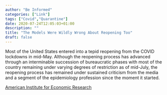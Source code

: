 ```yaml
---
author: "Be Informed"
categories: ["Link"]
tags: ["Covid","Quarantine"]
date: 2020-07-24T12:05:03+01:00
description: ""
title: "The Models Were Wildly Wrong About Reopening Too"
draft: false
---
```


Most of the United States entered into a tepid reopening from the COVID  lockdowns in mid-May. Although the reopening process has advanced  through an interminable succession of bureaucratic phases with most of  the country remaining under varying degrees of restriction as of  mid-July, the reopening process has remained under sustained criticism  from the media and a segment of the epidemiology profession since the  moment it started. 

[American Institute for Economic Research](https://www.aier.org/article/the-models-were-wildly-wrong-about-reopening-too/)

